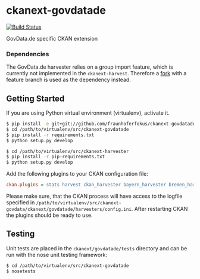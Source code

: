 # ckanext-govdatade

[![Build Status](https://travis-ci.org/fraunhoferfokus/ckanext-govdatade.png?branch=master)](https://travis-ci.org/fraunhoferfokus/ckanext-govdatade)

GovData.de specific CKAN extension

### Dependencies

The GovData.de harvester relies on a group import feature, which is currently not implemented in the `ckanext-harvest`. Therefore a [fork][fork] with a feature branch is used as the dependency instead.

## Getting Started

If you are using Python virtual environment (virtualenv), activate it.

```bash
$ pip install -e git+git://github.com/fraunhoferfokus/ckanext-govdatade.git#egg=ckanext-govdatade
$ cd /path/to/virtualenv/src/ckanext-govdatade
$ pip install -r requirements.txt
$ python setup.py develop

$ cd /path/to/virtualenv/src/ckanext-harvester
$ pip install -r pip-requirements.txt
$ python setup.py develop
```

Add the following plugins to your CKAN configuration file:

```ini
ckan.plugins = stats harvest ckan_harvester bayern_harvester bremen_harvester hamburg_harvester rlp_harvester berlin_harvester moers_harvester rostock_harvester govapps_harvester datahub_harvester
```

Please make sure, that the CKAN process will have access to the logfile specified in `/path/to/virtualenv/src/ckanext-govdata/ckanext/govdatade/harvesters/config.ini`. After restarting CKAN the plugins should be ready to use.

[fork]: https://github.com/fraunhoferfokus/ckanext-harvest

## Testing

Unit tests are placed in the `ckanext/govdatade/tests` directory and can be run with the nose unit testing framework:

```bash
$ cd /path/to/virtualenv/src/ckanext-govdatade
$ nosetests
```
